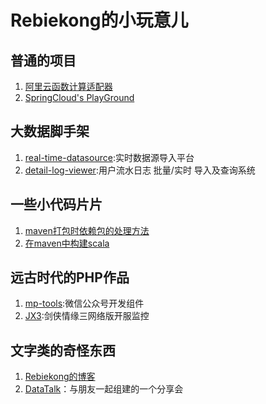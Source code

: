 # Rebiekong的小玩意儿

## 普通的项目

1. [阿里云函数计算适配器](https://github.com/alifc-wp)
2. [SpringCloud's PlayGround](https://github.com/spring-cloud-fast-learning)

## 大数据脚手架

1. [real-time-datasource](https://rebiekong.github.io/real-time-datasource):实时数据源导入平台
2. [detail-log-viewer](https://rebiekong.github.io/detail-log-viewer):用户流水日志 批量/实时 导入及查询系统

## 一些小代码片片
1. [maven打包时依赖包的处理方法](https://gist.github.com/RebieKong/9ef087decd93a2ab0cb048fdf952f740)
2. [在maven中构建scala](https://gist.github.com/RebieKong/bbe8a3f4cfd9ef1bec3de68ac4205339)

## 远古时代的PHP作品
1. [mp-tools](https://github.com/RebieKong/mp-tools):微信公众号开发组件
2. [JX3](https://github.com/RebieKong/JX3):剑侠情缘三网络版开服监控 

## 文字类的奇怪东西
1. [Rebiekong的博客](https://blog.rebiekong.com)
2. [DataTalk](https://data-talk.rebiekong.com)：与朋友一起组建的一个分享会

